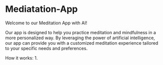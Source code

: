 # Mediatation-App
Welcome to our Meditation App with AI!

Our app is designed to help you practice meditation and mindfulness in a more personalized way. By leveraging the power of artificial intelligence, our app can provide you with a customized meditation experience tailored to your specific needs and preferences.

How it works:
1.
